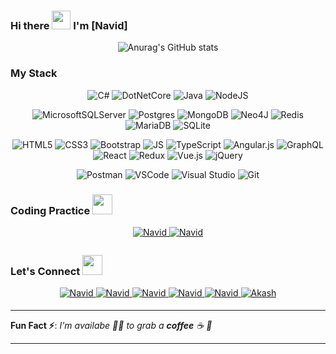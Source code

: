 ### Hi there <img src="https://raw.githubusercontent.com/MartinHeinz/MartinHeinz/master/wave.gif" width="30px"> I'm [Navid]

<div align="center">
 
![Anurag's GitHub stats](https://github-readme-stats.vercel.app/api?username=navidZee&show_icons=true&theme=radical)
 
</div>

### My Stack 

<div align="center">
 
 
![C#](https://img.shields.io/badge/c%23-%23239120.svg?style=for-the-badge&logo=c-sharp&logoColor=white)
![DotNetCore](https://img.shields.io/badge/.NET-5C2D91?style=for-the-badge&logo=DotNetCore&logoColor=white)
![Java](https://img.shields.io/badge/java-%23ED8B00.svg?style=for-the-badge&logo=java&logoColor=white)
![NodeJS](https://img.shields.io/badge/node.js-6DA55F?style=for-the-badge&logo=node.js&logoColor=white)

![MicrosoftSQLServer](https://img.shields.io/badge/Microsoft%20SQL%20Sever-CC2927?style=for-the-badge&logo=microsoft%20sql%20server&logoColor=white)
![Postgres](https://img.shields.io/badge/postgres-%23316192.svg?style=for-the-badge&logo=postgresql&logoColor=white)
![MongoDB](https://img.shields.io/badge/MongoDB-%234ea94b.svg?style=for-the-badge&logo=mongodb&logoColor=white)
![Neo4J](https://img.shields.io/badge/Neo4j-008CC1?style=for-the-badge&logo=neo4j&logoColor=white)
![Redis](https://img.shields.io/badge/redis-%23DD0031.svg?style=for-the-badge&logo=redis&logoColor=white)
![MariaDB](https://img.shields.io/badge/MariaDB-003545?style=for-the-badge&logo=mariadb&logoColor=white)
![SQLite](https://img.shields.io/badge/sqlite-%2307405e.svg?style=for-the-badge&logo=sqlite&logoColor=white)

![HTML5](https://img.shields.io/badge/HTML5-E34F26?style=for-the-badge&logo=html5&logoColor=white)
![CSS3](https://img.shields.io/badge/CSS3-1572B6?style=for-the-badge&logo=css3&logoColor=white)
![Bootstrap](https://img.shields.io/badge/Bootstrap-563D7C?style=for-the-badge&logo=bootstrap&logoColor=white)
![JS](https://img.shields.io/badge/JavaScript-F7DF1E?style=for-the-badge&logo=javascript&logoColor=black)
![TypeScript](https://img.shields.io/badge/typescript-%23007ACC.svg?style=for-the-badge&logo=typescript&logoColor=white)
![Angular.js](https://img.shields.io/badge/angular.js-%23E23237.svg?style=for-the-badge&logo=angularjs&logoColor=white)
![GraphQL](https://img.shields.io/badge/GraphQl-E10098?style=for-the-badge&logo=graphql&logoColor=white)
![React](https://img.shields.io/badge/react-%2320232a.svg?style=for-the-badge&logo=react&logoColor=%2361DAFB)
![Redux](https://img.shields.io/badge/redux-%23593d88.svg?style=for-the-badge&logo=redux&logoColor=white)
![Vue.js](https://img.shields.io/badge/vuejs-%2335495e.svg?style=for-the-badge&logo=vuedotjs&logoColor=%234FC08D)
![jQuery](https://img.shields.io/badge/jquery-%230769AD.svg?style=for-the-badge&logo=jquery&logoColor=white)

![Postman](https://img.shields.io/badge/Postman-FF6C37?style=for-the-badge&logo=Postman&logoColor=white)
![VSCode](https://img.shields.io/badge/Visual_Studio_Code-0078D4?style=for-the-badge&logo=visual%20studio%20code&logoColor=white)
![Visual Studio](https://img.shields.io/badge/Visual%20Studio-5C2D91.svg?style=for-the-badge&logo=visual-studio&logoColor=white)
![Git](https://img.shields.io/badge/git-%23F05033.svg?style=for-the-badge&logo=git&logoColor=white)
</div>

### Coding Practice <img src="https://miro.medium.com/max/1400/1*vJjJ3Mdok6Rvxx85IIRqBQ.gif" height="32px">
<div align="center">
 <a href="https://www.codewars.com/users/navid_zee" target="_blank">
<img src=https://img.shields.io/badge/Codewars-B1361E?style=for-the-badge&logo=codewars&logoColor=grey alt=Navid Zare Codewars style="margin-bottom: 5px;" />
</a>
 <a href="https://www.hackerrank.com/naavidzaare" target="_blank">
<img src=https://img.shields.io/badge/-Hackerrank-2EC866?style=for-the-badge&logo=HackerRank&logoColor=white alt=Navid Zare HackerRank style="margin-bottom: 5px;" />
</a>
</div>

### Let's Connect <img src="https://raw.githubusercontent.com/ShahriarShafin/ShahriarShafin/main/Assets/handshake.gif" height="32px">

<div align="center">
 <a href="https://www.linkedin.com/in/n-zare" target="_blank">
<img src=https://img.shields.io/badge/linkedin-%231E77B5.svg?&style=for-the-badge&logo=linkedin&logoColor=white alt=Navid Zare linkedin style="margin-bottom: 5px;" />
</a>
  
<a href="https://github.com/navidZee" target="_blank">
<img src=https://img.shields.io/badge/GitHub-100000?style=for-the-badge&logo=github&logoColor=white alt=Navid Zare GitHub style="margin-bottom: 5px;" />
</a>
  
<a href="https://twitter.com/NavidZare9" target="_blank">
<img src=https://img.shields.io/badge/twitter-%2300acee.svg?&style=for-the-badge&logo=twitter&logoColor=white alt=Navid Zare twitter style="margin-bottom: 5px;" />
</a>

<a href="mailto:naavidzaare@gmail.com" target="_blank">
<img src=https://img.shields.io/badge/Gmail-D14836?style=for-the-badge&logo=gmail&logoColor=white alt=Navid Zare gmail style="margin-bottom: 5px;" />
</a>

<a href="https://t.me/Navid_zee" target="_blank">
 <img src=https://img.shields.io/badge/Telegram-2CA5E0?style=for-the-badge&logo=telegram&logoColor=white alt=Navid Zare telegram style="margin-bottom: 5px;" />
</a>
                                                
<a href="https://www.instagram.com/naviid_zee" target="_blank">
<img src=https://img.shields.io/badge/Instagram-E4405F?style=for-the-badge&logo=instagram&logoColor=white alt=Akash Shrivastava Instagram style="margin-bottom: 5px;" />
</a>

</div>  

---

**Fun Fact ⚡**: _I'm availabe 🙋‍♂️ to grab a **coffee** ☕ 🙊_

---
